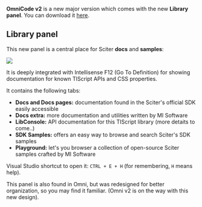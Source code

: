 ﻿**OmniCode v2** is a new major version which comes with the new **Library panel**. You can download it [here](/OmniCode).

## Library panel

This new panel is a central place for Sciter **docs** and **samples**:

![](/Content/BlogCDN/omnicode2.png)

It is deeply integrated with Intellisense F12 (Go To Definition) for showing documentation for known TIScript APIs and CSS properties.

It contains the following tabs:

- **Docs and Docs pages:** documentation found in the Sciter's official SDK easily accessible
- **Docs extra:** more documentation and utilities written by MI Software
- **LibConsole:** API documentation for this TIScript library (more detaits to come..)
- **SDK Samples:** offers an easy way to browse and search Sciter's SDK samples
- **Playground:** let's you browser a collection of open-source Sciter samples crafted by MI Software


Visual Studio shortcut to open it: `CTRL + E + H` (for remembering, `H` means help).

This panel is also found in Omni, but was redesigned for better organization, so you may find it familiar. (Omni v2 is on the way with this new design).